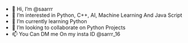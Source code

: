 - 👋 Hi, I’m @saarrr
- 👀 I’m interested in Python, C++, AI, Machine Learning And Java Script
- 🌱 I’m currently learning Python
- 💞️ I’m looking to collaborate on Python Projects
- 📫 You Can DM me On my insta ID @sarrr_16

<!---
saarrr/saarrr is a ✨ special ✨ repository because its `README.md` (this file) appears on your GitHub profile.
You can click the Preview link to take a look at your changes.
--->
